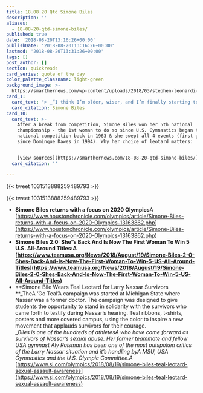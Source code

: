 ```yaml
---
title: 18.08.20 Qtd Simone Biles
description: ''
aliases:
  - 18-08-20-qtd-simone-biles/
published: true
date: '2018-08-20T13:16:26+00:00'
publishDate: '2018-08-20T13:16:26+00:00'
lastmod: '2018-08-20T13:31:26+00:00'
tags: []
post_author: []
section: quickreads
card_series: quote of the day
color_palette_classname: light-green
background_image: >-
  https://smarthernews.com/wp-content/uploads/2018/03/stephen-leonardi-369718-unsplash-scaled.jpg
card_1:
  card_text: "> _“I think I’m older, wiser, and I’m finally starting to get it.”_\n\nSimone Biles"
  card_citation: Simone Biles
card_10:
  card_text: >-
    After a break from competition, Simone Biles won her 5th national
    championship - the 1st woman to do so since U.S. Gymnastics began the
    national competition back in 1963 & she swept all 4 events (first gymnast
    since Dominque Dawes in 1994). Why her choice of leotard matters:


    [view sources](https://smarthernews.com/18-08-20-qtd-simone-biles/)
  card_citation: ''

---
```

{{< tweet 1031513888259489793 >}}

{{< tweet 1031513888259489793 >}}

*   **Simone Biles returns with a focus on 2020 Olympics**A [https://www.houstonchronicle.com/olympics/article/Simone-Biles-returns-with-a-focus-on-2020-Olympics-13163862.php](https://www.houstonchronicle.com/olympics/article/Simone-Biles-returns-with-a-focus-on-2020-Olympics-13163862.php)
*   **Simone Biles 2.0: She”s Back And Is Now The First Woman To Win 5 U.S. All-Around Titles:A [https://www.teamusa.org/News/2018/August/19/Simone-Biles-2-0-Shes-Back-And-Is-Now-The-First-Woman-To-Win-5-US-All-Around-Titles](https://www.teamusa.org/News/2018/August/19/Simone-Biles-2-0-Shes-Back-And-Is-Now-The-First-Woman-To-Win-5-US-All-Around-Titles)**
*   **Simone Bile Wears Teal Leotard for Larry Nassar Survivors  
    **_TheA ‘Go Teal’A campaign was started at Michigan State where Nassar was a former doctor. The campaign was designed to give students the opportunity to stand in solidarity with the survivors who came forth to testify during Nassar’s hearing. Teal ribbons, t-shirts, posters and more covered campus, using the color to inspire a new movement that applauds survivors for their courage.  
    __Biles is one of the hundreds of athletesA who have come forward as survivors of Nassar’s sexual abuse. Her former teammate and fellow USA gymnast Aly Raisman has been one of the most outspoken critics of the Larry Nassar situation and it’s handling byA MSU, USA Gymnastics and the U.S. Olympic Committee.A_  
    [https://www.si.com/olympics/2018/08/19/simone-biles-teal-leotard-sexual-assault-awareness](https://www.si.com/olympics/2018/08/19/simone-biles-teal-leotard-sexual-assault-awareness)